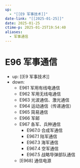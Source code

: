 ```yaml
---
up:
  - "[[E9 军事技术]]"
date-link: "[[2025-01-25]]"
date: 2025-01-25
ctime-p: 2025-01-25T19:54:40
aliases:
  - 军事通信
---
```


# E96 军事通信

- up: [[E9 军事技术]]
- down:	
	- E961 军用有线电通信
	- E962 军用无线电通信
	- E963 光波通信、激光通信
	- E964 运动通信（传递通信）
	- E965 简易通信
	- E966 军邮
	- E967 各军、兵种通信
		- E967.0 合成军通信
		- E967.1 陆军通信
		- E967.3 海军通信
		- E967.4 空军通信
		- E967.5 战略导弹部队通信
	- [E968] 通信电源
	
